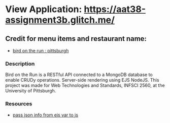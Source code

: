# View Application: https://aat38-assignment3b.glitch.me/

## Credit for menu items and restaurant name:
- [bird on the run : pittsburgh](https://static1.squarespace.com/static/5a159de8cf81e02d03bcdd33/t/5c12dbef88251b84e4721b20/1544739831064/BOTR_MENU.pdf)

### Description
Bird on the Run is a RESTful API connected to a MongoDB database to enable CRUDy operations. Server-side rendering using EJS NodeJS. This project was made for Web Technologies and Standards, INFSCI 2560, at the University of Pittsburgh.

### Resources
- [pass json info from ejs var to js](https://stackoverflow.com/questions/13788314/express-and-ejs-to-render-a-json)

